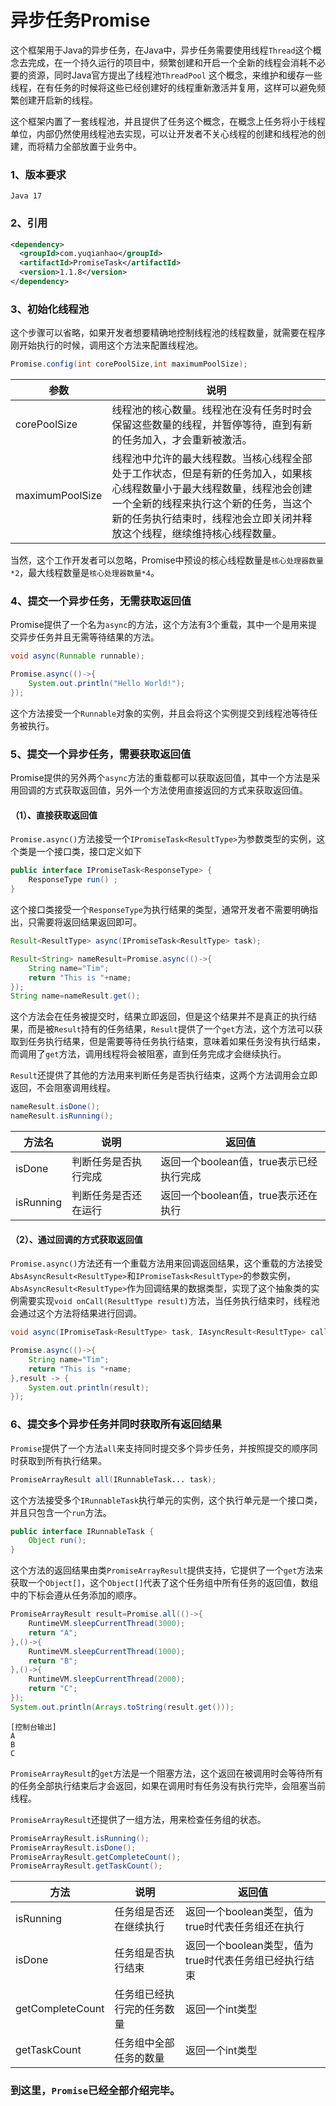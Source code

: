 # 异步任务Promise

这个框架用于Java的异步任务，在Java中，异步任务需要使用线程```Thread```这个概念去完成，在一个持久运行的项目中，频繁创建和开启一个全新的线程会消耗不必要的资源，同时Java官方提出了线程池```ThreadPool``` 这个概念，来维护和缓存一些线程，在有任务的时候将这些已经创建好的线程重新激活并复用，这样可以避免频繁创建开启新的线程。

这个框架内置了一套线程池，并且提供了任务这个概念，在概念上任务将小于线程单位，内部仍然使用线程池去实现，可以让开发者不关心线程的创建和线程池的创建，而将精力全部放置于业务中。

### 1、版本要求

``` text
Java 17
```

### 2、引用
```xml
<dependency>
  <groupId>com.yuqianhao</groupId>
  <artifactId>PromiseTask</artifactId>
  <version>1.1.8</version>
</dependency>
```

### 3、初始化线程池

这个步骤可以省略，如果开发者想要精确地控制线程池的线程数量，就需要在程序刚开始执行的时候，调用这个方法来配置线程池。

```java
Promise.config(int corePoolSize,int maximumPoolSize);
```

| 参数            | 说明                                                         |
| --------------- | ------------------------------------------------------------ |
| corePoolSize    | 线程池的核心数量。线程池在没有任务时时会保留这些数量的线程，并暂停等待，直到有新的任务加入，才会重新被激活。 |
| maximumPoolSize | 线程池中允许的最大线程数。当核心线程全部处于工作状态，但是有新的任务加入，如果核心线程数量小于最大线程数量，线程池会创建一个全新的线程来执行这个新的任务，当这个新的任务执行结束时，线程池会立即关闭并释放这个线程，继续维持核心线程数量。 |

当然，这个工作开发者可以忽略，Promise中预设的核心线程数量是```核心处理器数量*2```，最大线程数量是```核心处理器数量*4```。

### 4、提交一个异步任务，无需获取返回值

Promise提供了一个名为```async```的方法，这个方法有3个重载，其中一个是用来提交异步任务并且无需等待结果的方法。

```java
void async(Runnable runnable);
```

```java
Promise.async(()->{
	System.out.println("Hello World!");
});
```

这个方法接受一个```Runnable```对象的实例，并且会将这个实例提交到线程池等待任务被执行。

### 5、提交一个异步任务，需要获取返回值

Promise提供的另外两个```async```方法的重载都可以获取返回值，其中一个方法是采用回调的方式获取返回值，另外一个方法使用直接返回的方式来获取返回值。

#### （1）、直接获取返回值

```Promise.async()```方法接受一个```IPromiseTask<ResultType>```为参数类型的实例，这个类是一个接口类，接口定义如下

```java
public interface IPromiseTask<ResponseType> {
    ResponseType run() ;
}
```

这个接口类接受一个```ResponseType```为执行结果的类型，通常开发者不需要明确指出，只需要将返回结果返回即可。

```java
Result<ResultType> async(IPromiseTask<ResultType> task);
```

```java
Result<String> nameResult=Promise.async(()->{
	String name="Tim";
	return "This is "+name;
});
String name=nameResult.get();
```

这个方法会在任务被提交时，结果立即返回，但是这个结果并不是真正的执行结果，而是被```Result```持有的任务结果，```Result```提供了一个```get```方法，这个方法可以获取到任务执行结果，但是需要等待任务执行结束，意味着如果任务没有执行结束，而调用了```get```方法，调用线程将会被阻塞，直到任务完成才会继续执行。

```Result```还提供了其他的方法用来判断任务是否执行结束，这两个方法调用会立即返回，不会阻塞调用线程。

```java
nameResult.isDone();
nameResult.isRunning();
```

| 方法名    | 说明                 | 返回值                                  |
| --------- | -------------------- | --------------------------------------- |
| isDone    | 判断任务是否执行完成 | 返回一个boolean值，true表示已经执行完成 |
| isRunning | 判断任务是否还在运行 | 返回一个boolean值，true表示还在执行     |

#### （2）、通过回调的方式获取返回值

```Promise.async()```方法还有一个重载方法用来回调返回结果，这个重载的方法接受```AbsAsyncResult<ResultType>```和```IPromiseTask<ResultType>```的参数实例，```AbsAsyncResult<ResultType>```作为回调结果的数据类型，实现了这个抽象类的实例需要实现```void onCall(ResultType result)```方法，当任务执行结束时，线程池会通过这个方法将结果进行回调。

```java
void async(IPromiseTask<ResultType> task, IAsyncResult<ResultType> callback);
```

```java
Promise.async(()->{
	String name="Tim";
	return "This is "+name;
},result -> {
	System.out.println(result);
});
```

### 6、提交多个异步任务并同时获取所有返回结果

```Promise```提供了一个方法```all```来支持同时提交多个异步任务，并按照提交的顺序同时获取到所有执行结果。

```java
PromiseArrayResult all(IRunnableTask... task);
```

这个方法接受多个```IRunnableTask```执行单元的实例，这个执行单元是一个接口类，并且只包含一个```run```方法。

```java
public interface IRunnableTask {
    Object run();
}
```

这个方法的返回结果由类```PromiseArrayResult```提供支持，它提供了一个```get```方法来获取一个```Object[]```，这个```Object[]```代表了这个任务组中所有任务的返回值，数组中的下标会遵从任务添加的顺序。

```java
PromiseArrayResult result=Promise.all(()->{
	RuntimeVM.sleepCurrentThread(3000);
	return "A";
},()->{
	RuntimeVM.sleepCurrentThread(1000);
	return "B";
},()->{
	RuntimeVM.sleepCurrentThread(2000);
	return "C";
});
System.out.println(Arrays.toString(result.get()));
```

```text
[控制台输出]
A
B
C
```

```PromiseArrayResult```的```get```方法是一个阻塞方法，这个返回在被调用时会等待所有的任务全部执行结束后才会返回，如果在调用时有任务没有执行完毕，会阻塞当前线程。

```PromiseArrayResult```还提供了一组方法，用来检查任务组的状态。

```java
PromiseArrayResult.isRunning();
PromiseArrayResult.isDone();
PromiseArrayResult.getCompleteCount();
PromiseArrayResult.getTaskCount();
```

| 方法             | 说明                       | 返回值                                                |
| ---------------- | -------------------------- | ----------------------------------------------------- |
| isRunning        | 任务组是否还在继续执行     | 返回一个boolean类型，值为true时代表任务组还在执行     |
| isDone           | 任务组是否执行结束         | 返回一个boolean类型，值为true时代表任务组已经执行结束 |
| getCompleteCount | 任务组已经执行完的任务数量 | 返回一个int类型                                       |
| getTaskCount     | 任务组中全部任务的数量     | 返回一个int类型                                       |

### 到这里，```Promise```已经全部介绍完毕。